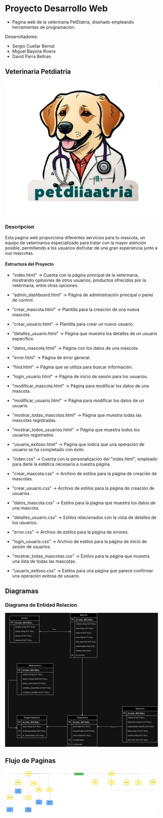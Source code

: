 # Proyecto Desarrollo Web
- Pagina web de la veterinaria PetDiatria, diseñado empleando herramientas de programacion.
  
Desarrolladores: 
- Sergio Cuellar Bernal
- Miguel Bayona Rivera
- David Parra Beltran


## Veterinaria Petdiatria
![Logo Petdiatria](./imagenesWeb/LogoPetdiatria.png)



### Descripcion
Esta pagina web proporciona diferentes servicios para tu mascota, un equipo de veterinarios especializado para tratar con la mayor atención posible, permitiendo a los usuarios disfrutar de una gran experiencia junto a sus mascotas.

#### Estructura del Proyecto
- "index.html" -> Cuenta con la página principal de la veterinaria, mostrando opiniones de otros usuarios, productos ofrecidos por la veterinaria, entre otras opciones.
- "admin_dashboard.html" -> Página de administración principal o panel de control.
- "crear_mascota.html" -> Plantilla para la creación de una nueva mascota.
- "crear_usuario.html" -> Plantilla para crear un nuevo usuario.
- "detalles_usuario.html" -> Página que muestra los detalles de un usuario específico.
- "datos_mascota.html" -> Página con los datos de una mascota.
- "error.html" -> Página de error general.
- "find.html" -> Página que se utiliza para buscar información.
- "login_usuario.html" -> Página de inicio de sesión para los usuarios.
- "modificar_mascota.html" -> Página para modificar los datos de una mascota.
- "modificar_usuario.html" -> Página para modificar los datos de un usuario.
- "mostrar_todas_mascotas.html" -> Página que muestra todas las mascotas registradas.
- "mostrar_todos_usuarios.html" -> Página que muestra todos los usuarios registrados.
- "usuario_exitoso.html" -> Página que indica que una operación de usuario se ha completado con éxito.

- "index.css" -> Cuenta con la personalización del "index.html", empleado para darle la estética necesaria a nuestra página.
- "crear_mascota.css" -> Archivo de estilos para la página de creación de mascotas.
- "crear_usuario.css" -> Archivo de estilos para la página de creación de usuarios.
- "datos_mascota.css" -> Estilos para la página que muestra los datos de una mascota.
- "detalles_usuario.css" -> Estilos relacionados con la vista de detalles de los usuarios.
- "error.css" -> Archivo de estilos para la página de errores.
- "login_usuario.css" -> Archivo de estilos para la página de inicio de sesión de usuarios.
- "mostrar_todas_mascotas.css" -> Estilos para la página que muestra una lista de todas las mascotas.
- "usuario_exitoso.css" -> Estilos para una página que parece confirmar una operación exitosa de usuario.

## Diagramas
### Diagrama de Entidad Relacion
![Logo Petdiatria](./imagenesWeb/EntidadRelacion.png)

## Flujo de Paginas
![Logo Petdiatria](./imagenesWeb/FlujoDePaginas.png)

